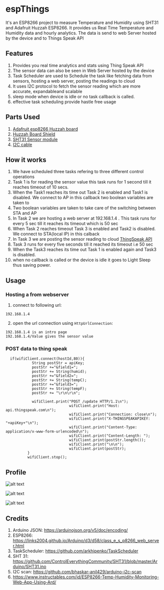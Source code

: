 # espThings
 It's an ESP8266 project to measure Temperature and Humidity using SHT31 and Adafruit Huzzah ESP8266. It provides us Real Time Temperature and Humidity data and 
 hourly analytics. The data is send to web Server hosted by the device and to Things Speak API
 
## Features 
 1. Provides you real time analytics and stats using Thing Speak API 
 2. The sensor data can also be seen in Web Server hosted by the device
 3. Task Scheduler are used to Schedule the task like fetching data from sensors, hosting a web server, posting the readings to cloud
 4. It uses I2C protocol to fetch the sensor reading which are more accurate, expandableand scalable
 5. sleep mode when device is idle or no task callback is called.
 6. effective task scheduling provide hastle free usage
 
## Parts Used
 1. [Adafruit esp8266 Huzzah board](https://www.adafruit.com/product/2471)
 2. [Huzzah Board Shield](https://shop.controleverything.com/products/adafruit-huzzah-esp8266-breakout-with-usb-and-i2c-expansion-port)
 3. [SHT31 Sensor module](https://shop.controleverything.com/products/humidity-and-temperature-sensor-2-rh-0-3-c)
 4. [I2C cable](https://store.ncd.io/product/i%C2%B2c-cable/)
 

## How it works
 1. We have scheduled three tasks refering to three different control operations
 2. Task 1 is for reading the sensor value this task runs for 1 second till it reaches timeout of 10 secs.
 3. When the Task1 reaches its time out Task 2 is enabled and Task1 is disabled. We connect to AP in this callback two boolean variables are taken to
 4. Two boolean variables are taken to take care of the switching between STA and AP 
 5. In Task 2 we are hosting a web server at 192.168.1.4 . This task runs for every 5 sec till it reaches its timeout which is 50 sec
 6. When Task 2 reaches timeout Task 3 is enabled and Task2 is disabled. We connect to STA(local IP) in this calback 
 7. In Task 3 we are posting the sensor reading to cloud [ThingSpeak API](https://thingspeak.com/channels/602864)
 8. Task 3 runs for every five seconds till it reached its timeout i.e 50 sec
 9. When the Task3 reaches its time out Task 1 is enabled again and Task3 is disabled.
10. when no callback is called or the device is idle it goes to Light Sleep thus saving power.


## Usage

### Hosting a from webserver

1. connect to following url:
  ```  
  192.168.1.4
  ```
2. open the url connection using `HttpUrlConnection`:
  ```
  192.168.1.4 is an intro page
  192.168.1.4/Value gives the sensor value
 ```

### POST data to thing speak

```
  if(wifiClient.connect(hostId,80)){
            String postStr = apiKey;
            postStr +="&field1=";
            postStr += String(humid);
            postStr +="&field2=";
            postStr += String(tempC);
            postStr +="&field3=";
            postStr += String(tempF);
            postStr += "\r\n\r\n";

            wifiClient.print("POST /update HTTP/1.1\n");
                             wifiClient.print("Host: api.thingspeak.com\n");
                             wifiClient.print("Connection: close\n");
                             wifiClient.print("X-THINGSPEAKAPIKEY: "+apiKey+"\n");
                             wifiClient.print("Content-Type: application/x-www-form-urlencoded\n");
                             wifiClient.print("Content-Length: ");
                             wifiClient.print(postStr.length());
                             wifiClient.print("\n\n");
                             wifiClient.print(postStr);
          }
          wifiClient.stop();
```


## Profile

![alt text](https://github.com/vbshightime/espThings/blob/master/thingSpeak.png)

![alt text]( https://github.com/vbshightime/espThings/blob/master/webpage1.png)

![alt text]( https://github.com/vbshightime/espThings/blob/master/webpage2.png)


## Credits

1. Arduino JSON: https://arduinojson.org/v5/doc/encoding/ 
2. ESP8266: https://links2004.github.io/Arduino/d3/d58/class_e_s_p8266_web_server.html
3. TaskScheduler: https://github.com/arkhipenko/TaskScheduler
4. SHT 31: https://github.com/ControlEverythingCommunity/SHT31/blob/master/Arduino/SHT31.ino
5. I2C scan: https://github.com/bhaskar-anil429/arduino-i2c-scan
6. https://www.instructables.com/id/ESP8266-Temp-Humidity-Monitoring-Web-App-Using-Ard/
